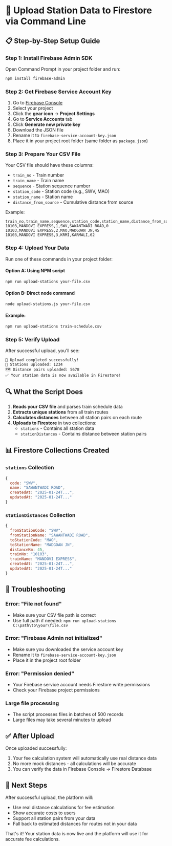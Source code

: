 # 🚀 Upload Station Data to Firestore via Command Line

## 📋 **Step-by-Step Setup Guide**

### **Step 1: Install Firebase Admin SDK**

Open Command Prompt in your project folder and run:
```bash
npm install firebase-admin
```

### **Step 2: Get Firebase Service Account Key**

1. Go to [Firebase Console](https://console.firebase.google.com/)
2. Select your project
3. Click the **gear icon** → **Project Settings**
4. Go to **Service Accounts** tab
5. Click **Generate new private key**
6. Download the JSON file
7. Rename it to `firebase-service-account-key.json`
8. Place it in your project root folder (same folder as `package.json`)

### **Step 3: Prepare Your CSV File**

Your CSV file should have these columns:
- `train_no` - Train number
- `train_name` - Train name  
- `sequence` - Station sequence number
- `station_code` - Station code (e.g., SWV, MAO)
- `station_name` - Station name
- `distance_from_source` - Cumulative distance from source

Example:
```csv
train_no,train_name,sequence,station_code,station_name,distance_from_source
10103,MANDOVI EXPRESS,1,SWV,SAWANTWADI ROAD,0
10103,MANDOVI EXPRESS,2,MAO,MADGOAN JN,45
10103,MANDOVI EXPRESS,3,KRMI,KARMALI,62
```

### **Step 4: Upload Your Data**

Run one of these commands in your project folder:

#### Option A: Using NPM script
```bash
npm run upload-stations your-file.csv
```

#### Option B: Direct node command
```bash
node upload-stations.js your-file.csv
```

#### Example:
```bash
npm run upload-stations train-schedule.csv
```

### **Step 5: Verify Upload**

After successful upload, you'll see:
```
🎉 Upload completed successfully!
📍 Stations uploaded: 1234
🗺️ Distance pairs uploaded: 5678
✅ Your station data is now available in Firestore!
```

## 🔍 **What the Script Does**

1. **Reads your CSV file** and parses train schedule data
2. **Extracts unique stations** from all train routes
3. **Calculates distances** between all station pairs on each route
4. **Uploads to Firestore** in two collections:
   - `stations` - Contains all station data
   - `stationDistances` - Contains distance between station pairs

## 📊 **Firestore Collections Created**

### `stations` Collection
```javascript
{
  code: "SWV",
  name: "SAWANTWADI ROAD",
  createdAt: "2025-01-24T...",
  updatedAt: "2025-01-24T..."
}
```

### `stationDistances` Collection
```javascript
{
  fromStationCode: "SWV",
  fromStationName: "SAWANTWADI ROAD", 
  toStationCode: "MAO",
  toStationName: "MADGOAN JN",
  distanceKm: 45,
  trainNo: "10103",
  trainName: "MANDOVI EXPRESS",
  createdAt: "2025-01-24T...",
  updatedAt: "2025-01-24T..."
}
```

## 🔧 **Troubleshooting**

### Error: "File not found"
- Make sure your CSV file path is correct
- Use full path if needed: `npm run upload-stations C:\path\to\your\file.csv`

### Error: "Firebase Admin not initialized"
- Make sure you downloaded the service account key
- Rename it to `firebase-service-account-key.json`
- Place it in the project root folder

### Error: "Permission denied"
- Your Firebase service account needs Firestore write permissions
- Check your Firebase project permissions

### Large file processing
- The script processes files in batches of 500 records
- Large files may take several minutes to upload

## ✅ **After Upload**

Once uploaded successfully:
1. Your fee calculation system will automatically use real distance data
2. No more mock distances - all calculations will be accurate
3. You can verify the data in Firebase Console → Firestore Database

## 🎯 **Next Steps**

After successful upload, the platform will:
- Use real distance calculations for fee estimation
- Show accurate costs to users
- Support all station pairs from your data
- Fall back to estimated distances for routes not in your data

That's it! Your station data is now live and the platform will use it for accurate fee calculations.
